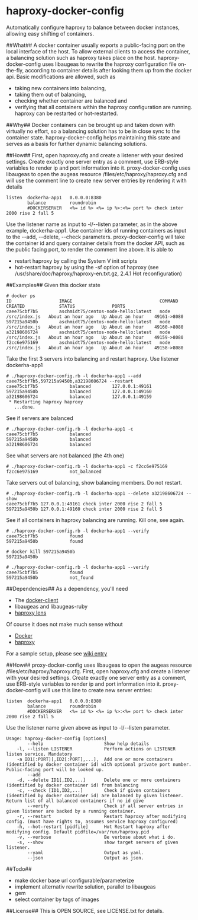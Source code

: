 haproxy-docker-config
=====================

Automatically configure haproxy to balance between docker instances, allowing easy shifting of containers.


##What##
A docker container usually exports a public-facing port on the local interface of the host. To allow external clients to access the container, a balancing solution such as haproxy takes place on the host. haproxy-docker-config uses libaugeas to rewrite the haproxy configuration file on-the-fly, according to container details after looking them up from the docker api. Basic modifications are allowed, such as 
  * taking new containers into balancing, 
  * taking them out of balancing, 
  * checking whether container are balanced and 
  * verifying that all containers within the haproxy configuration are running.
haproxy can be restarted or hot-restarted.

##Why##
Docker containers can be brought up and taken down with virtually no effort, so a balancing solution has to be in close sync to the container state. haproxy-docker-config helps maintaining this state and serves as a basis for further dynamic balancing solutions.


##How##
First, open haproxy.cfg and create a listener with your desired settings. Create exactly one server entry as a comment, use ERB-style variables to render ip and port information into it. proxy-docker-config uses libaugeas to open the augeas resource /files/etc/haproxy/haproxy.cfg and will use the comment line to create new server entries by rendering it with details
```
listen  dockerha-app1   0.0.0.0:8380
        balance         roundrobin
        #DOCKERSERVER   <%= id %> <%= ip %>:<%= port %> check inter 2000 rise 2 fall 5
```
Use the listener name as input to -l/--listen parameter, as in the above example, dockerha-app1. Use container ids of running containers as input to the --add, --delete, --check parameters. proxy-docker-config will take the container id and query container details from the docker API, such as the public facing port, to render the comment line above. 
It is able to 
  * restart haproxy by calling the System V init scripts 
  * hot-restart haproxy by using the -sf option of haproxy (see /usr/share/doc/haproxy/haproxy-en.txt.gz, 2.4.1 Hot reconfiguration)


##Examples##
Given this docker state
```
# docker ps
ID                  IMAGE                                 COMMAND              CREATED             STATUS              PORTS
caee75cbf7b5        aschmidt75/centos-node-hello:latest   node /src/index.js   About an hour ago   Up About an hour    49161->8080
597215a9450b        aschmidt75/centos-node-hello:latest   node /src/index.js   About an hour ago   Up About an hour    49160->8080
a32198606724        aschmidt75/centos-node-hello:latest   node /src/index.js   About an hour ago   Up About an hour    49159->8080
f2cc6e975169        aschmidt75/centos-node-hello:latest   node /src/index.js   About an hour ago   Up About an hour    49158->8080
```

Take the first 3 servers into balancing and restart haproxy. Use listener dockerha-app1
```
# ./haproxy-docker-config.rb -l dockerha-app1 --add caee75cbf7b5,597215a9450b,a32198606724 --restart
caee75cbf7b5            balanced        127.0.0.1:49161
597215a9450b            balanced        127.0.0.1:49160
a32198606724            balanced        127.0.0.1:49159
 * Restarting haproxy haproxy
   ...done.
```

See if servers are balanced
```
# ./haproxy-docker-config.rb -l dockerha-app1 -c 
caee75cbf7b5            balanced
597215a9450b            balanced
a32198606724            balanced
```

See what servers are not balanced (the 4th one)
```
# ./haproxy-docker-config.rb -l dockerha-app1 -c f2cc6e975169
f2cc6e975169            not_balanced
```

Take servers out of balancing, show balancing members. Do not restart.
```
# ./haproxy-docker-config.rb -l dockerha-app1 --delete a32198606724 --show
caee75cbf7b5 127.0.0.1:49161 check inter 2000 rise 2 fall 5
597215a9450b 127.0.0.1:49160 check inter 2000 rise 2 fall 5
```

See if all containers in haproxy balancing are running. Kill one, see again.
```
# ./haproxy-docker-config.rb -l dockerha-app1 --verify
caee75cbf7b5            found
597215a9450b            found

# docker kill 597215a9450b
597215a9450b

# ./haproxy-docker-config.rb -l dockerha-app1 --verify
caee75cbf7b5            found
597215a9450b            not_found
```

##Dependencies##
As a dependency, you'll need
 * The [docker-client](https://github.com/geku/docker-client)
 * libaugeas and libaugeas-ruby
 * [haproxy lens](https://github.com/kainz/puppet-haproxy/blob/master/files/haproxy.aug)

Of course it does not make much sense without
 * [Docker](http://www.docker.io/)
 * [haproxy](http://haproxy.1wt.eu/)

For a sample setup, please see [wiki entry](https://github.com/aschmidt75/haproxy-docker-config/wiki/Setup-on-Ubuntu-13.04)

##How##
proxy-docker-config uses libaugeas to open the augeas resource /files/etc/haproxy/haproxy.cfg. 
First, open haproxy.cfg and create a listener with your desired settings. Create exactly one server entry as a comment, use ERB-style variables to render ip and port information into it. proxy-docker-config will use this line to create new server entries:
```
listen  dockerha-app1   0.0.0.0:8380
        balance         roundrobin
        #DOCKERSERVER   <%= id %> <%= ip %>:<%= port %> check inter 2000 rise 2 fall 5
```
Use the listener name given above as input to -l/--listen parameter.


```
Usage: haproxy-docker-config [options]
        --help                       Show help details
    -l, --listen LISTENER            Perform actions on LISTENER listen service. Mandatory
    -a ID1[:PORT][,ID2[:PORT],...],  Add one or more containers (identified by docker container id) with optional private port number. Public-facing port will be looked up.
        --add
    -d, --delete ID1[,ID2,...]       Delete one or more containers (identified by docker container id) from balancing
    -c, --check [ID1,ID2,...]        Check if given containers (identified by docker container id) are balanced by given listener. Return list of all balanced containers if no id give
        --verify                     Check if all server entries in given listener are backed by a running container.
    -r, --restart                    Restart haproxy after modifying config. (must have rights to, assumes service haproxy configured)
    -h, --hot-restart [pidfile]      Hot Restart haproxy after modifying config. Default pidfile=/var/run/haproxy.pid
    -v, --verbose                    Be verbose about what i do.
    -s, --show                       show target servers of given listener.
        --yaml                       Output as yaml.
        --json                       Output as json.
  ```

##Todo##
  * make docker base url configurable/parameterize
  * implement alternativ rewrite solution, parallel to libaugeas
  * gem
  * select container by tags of images

##License##
This is OPEN SOURCE, see LICENSE.txt for details.

